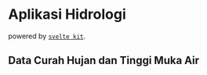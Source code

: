 # Aplikasi Hidrologi

powered by [`svelte kit`](https://kit.svelte.dev).

## Data Curah Hujan dan Tinggi Muka Air
